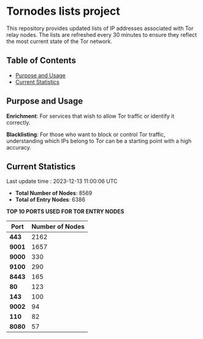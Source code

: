 # Tornodes lists project

This repository provides updated lists of IP addresses associated with Tor relay nodes. The lists are refreshed every 30 minutes to ensure they reflect the most current state of the Tor network.

## Table of Contents

- [Purpose and Usage](#purpose-and-usage)
- [Current Statistics](#current-statistics)


## Purpose and Usage

**Enrichment**: For services that wish to allow Tor traffic or identify it correctly.

**Blacklisting**: For those who want to block or control Tor traffic, understanding which IPs belong to Tor can be a starting point with a high accuracy.

## Current Statistics

Last update time : 2023-12-13 11:00:06 UTC

- **Total Number of Nodes**: 8569
- **Total of Entry Nodes**: 6386

**TOP 10 PORTS USED FOR TOR ENTRY NODES**

| **Port** | **Number of Nodes** |
|------|-----------------|
| **443**   | 2162  |
| **9001**   | 1657  |
| **9000**   | 330  |
| **9100**   | 290  |
| **8443**   | 165  |
| **80**   | 123  |
| **143**   | 100  |
| **9002**   | 94  |
| **110**   | 82  |
| **8080**   | 57  |

